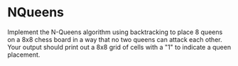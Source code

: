 # NQueens

Implement the N-Queens algorithm using backtracking to place 8 queens on a 8x8 chess board in a way that no two queens can attack each other. Your output should print out a 8x8 grid of cells with a "1" to indicate a queen placement.
